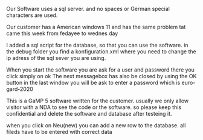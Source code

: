 Our Software uses a sql server. and no spaces or German special characters are used.

Our customer has a American windows 11 and has the same problem tat came this week from fedayee to wednes day

I added a sql script for the database, so that you can use the software. in the debug folder you find a konfiguration.xml where you need to change the ip adress of the sql sever you are using.

When you start the software you are ask for a user and password there you click simply on ok
The next messagebox has also be closed by using the OK button
in the last window you will be ask to enter a password which is euro-gard-2020

This is a GaMP 5 software written for the customer. usually we only allow visitor with a NDA to see the code or the software. so please keep this confidential and delete the software and database after testeing it.

when you click on Neu(new) you can add a new row to the database. all fileds have to be entered with correct data
